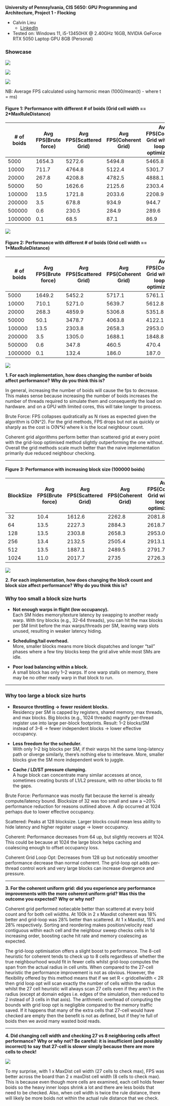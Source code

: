 **University of Pennsylvania, CIS 5650: GPU Programming and Architecture,
Project 1 - Flocking**

* Calvin Lieu
  * [LinkedIn](www.linkedin.com/in/calvin-lieu-91912927b)
* Tested on: Windows 11, i5-13450HX @ 2.40GHz 16GB, NVIDIA GeForce RTX 5050 Laptop GPU 8GB (Personal)

### Showcase

![](images/boids-opt-5000.gif)

![](images/boids-opt-10000.gif)

![](images/boids-opt-100000.gif)


NB: Average FPS calculated using harmonic mean (1000/mean(t) - where t = ms)
#### Figure 1: Performance with different # of boids (Grid cell width == 2*MaxRuleDistance)

| # of boids | Avg FPS(Brute force) | Avg FPS(Scattered Grid) | Avg FPS(Coherent Grid) | Avg FPS(Coherent Grid with grid looping optimization) |
| ---------- | -------------------- | ----------------------- | ---------------------- | ----------------------------------------------------- |
| 5000       | 1654.3               | 5272.6                  | 5494.8                 | 5465.8                                                |
| 10000      | 711.7                | 4764.8                  | 5122.4                 | 5301.7                                                |
| 20000      | 267.8                | 4208.8                  | 4782.5                 | 4888.1                                                |
| 50000      | 50                   | 1626.6                  | 2125.6                 | 2303.4                                                |
| 100000     | 13.5                 | 1721.8                  | 2033.6                 | 2208.9                                                |
| 200000     | 3.5                  | 678.8                   | 934.9                  | 944.7                                                 |
| 500000     | 0.6                  | 230.5                   | 284.9                  | 289.6                                                 |
| 1000000    | 0.1                  | 68.5                    | 87.1                   | 86.9                                                  |

![](images/performance-boids-2.png)

#### Figure 2: Performance with different # of boids (Grid cell width == 1*MaxRuleDistance)

| # of boids | Avg FPS(Brute force) | Avg FPS(Scattered Grid) | Avg FPS(Coherent Grid) | Avg FPS(Coherent Grid with grid looping optimization) |
| ---------- | -------------------- | ----------------------- | ---------------------- | ----------------------------------------------------- |
| 5000       | 1649.2               | 5452.2                  | 5717.1                 | 5761.1                                                |
| 10000      | 710.1                | 5271.0                  | 5639.7                 | 5612.8                                                |
| 20000      | 268.3                | 4859.9                  | 5306.8                 | 5351.8                                                |
| 50000      | 50.1                 | 3478.7                  | 4063.8                 | 4122.1                                                |
| 100000     | 13.5                 | 2303.8                  | 2658.3                 | 2953.0                                                |
| 200000     | 3.5                  | 1305.0                  | 1688.1                 | 1848.8                                                |
| 500000     | 0.6                  | 347.8                   | 460.5                  | 470.4                                                 |
| 1000000    | 0.1                  | 132.4                   | 186.0                  | 187.0                                                 |

![](images/performance-boids-1.png)

**1. For each implementation, how does changing the number of boids affect** **performance? Why do you think this is?**

In general, increasing the number of boids will cause the fps to decrease. This makes sense because increasing the number of boids increases the number of threads required to simulate them and consequently the load on hardware. and on a GPU with limited cores, this will take longer to process. 

Brute Force: FPS collapses qudratically as N rises as expected given the algorithm is O(N^2).
For the grid methods, FPS drops but not as quickly or sharply as the cost is O(N*k) where k is the local neighbour count.

Coherent grid algorithms perform better than scattered grid at every point with the grid-loop optimised method slightly outperforming the one without.
Overall the grid methods scale much better than the naive implementation primarily due reduced neighbour checking.

---

#### Figure 3: Performance with increasing block size (100000 boids)

| BlockSize  | Avg FPS(Brute force) | Avg FPS(Scattered Grid) | Avg FPS(Coherent Grid) | Avg FPS(Coherent Grid with grid looping optimization) |
| ---------- | -------------------- | ----------------------- | ---------------------- | ----------------------------------------------------- |
| 32         | 10.4                 | 1612.6                  | 2262.8                 | 2081.8                                                |
| 64         | 13.5                 | 2227.3                  | 2884.3                 | 2618.7                                                |
| 128        | 13.5                 | 2303.8                  | 2658.3                 | 2953.0                                                |
| 256        | 13.4                 | 2132.5                  | 2505.4                 | 2913.1                                                |
| 512        | 13.5                 | 1887.1                  | 2489.5                 | 2791.7                                                |
| 1024       | 11.0                 | 2017.7                  | 2735                   | 2726.3                                                |

![](images/performance-blocksize.png)

**2. For each implementation, how does changing the block count and block size affect performance? Why do you think this is?**
### Why **too small** a block size hurts

- **Not enough warps in flight (low occupancy).**  
  Each SM hides memory/texture latency by swapping to another ready warp. With tiny blocks (e.g., 32–64 threads), you can hit the max blocks per SM limit before the max warps/threads per SM, leaving warp slots unused, resulting in weaker latency hiding.

- **Scheduling/tail overhead.**  
  More, smaller blocks means more block dispatches and longer “tail” phases where a few tiny blocks keep the grid alive while most SMs are idle.

- **Poor load balancing within a block.**  
  A small block has only 1–2 warps. If one warp stalls on memory, there may be no other ready warp in that block to run.

---

### Why **too large** a block size hurts

- **Resource throttling → fewer resident blocks.**  
  Residency per SM is capped by registers, shared memory, max threads, and max blocks. Big blocks (e.g., 1024 threads) magnify per-thread register use into large per-block footprints. Result: 1–2 blocks/SM instead of 3–8 -> fewer independent blocks -> lower effective occupancy.

- **Less freedom for the scheduler.**  
  With only 1–2 big blocks per SM, if their warps hit the same long-latency path or diverge similarly, there’s nothing else to interleave. More, smaller blocks give the SM more independent work to juggle.

- **Cache / LD/ST pressure clumping.**  
  A huge block can concentrate many similar accesses at once, sometimes creating bursts of L1/L2 pressure, with no other blocks to fill the gaps.

Brute Force: Performance was mostly flat because the kernel is already compute/latency bound. Blocksize of 32 was too small and saw a ~20% performance reduction for reasons outlined above. A dip occurred at 1024 perhaps due to lower effective occupancy.

Scattered: Peaks at 128 blocksize. Larger blocks could mean less ability to hide latency and higher register usage -> lower occupancy.

Coherent: Performance decreases from 64 up, but slightly recovers at 1024. This could be because at 1024 the large block helps caching and coalescing enough to offset occupancy loss.

Coherent Grid Loop Opt: Decreases from 128 up but noticeably smoother performance decrease than normal coherent. The grid-loop opt adds per-thread control work and very large blocks can increase divergence and pressure.

---

**3. For the coherent uniform grid: did you experience any performance improvements with the more coherent uniform grid? Was this the outcome you expected?**
**Why or why not?**

Coherent grid performed notiecable better than scattered at every boid count and for both cell wiidths. At 100k in 2 x Maxdist coherent was 18% better and grid-loop was 28% better than scattered. At 1 x Maxdist, 15% and 28% respectively. Sorting and reordering makes position/velocity read contiguous within each cell and the neighbour sweep checks cells in 1d increasing order, boosting cache hit rate and memory coalescing as expected.

The grid-loop optimisation offers a slight boost to performance. The 8-cell heuristic for coherent tends to check up to 8 cells regardless of whether the true neighbourhood would fit in fewer cells whilst grid-loop computes the span from the actual radius in cell units. When compared to the 27-cell heuristic the performance improvement is not as obvious. However, the flexibility offered by this method means that if we set R < gridcellwidth < 2R then grid loop opt will scan exactly the number of cells within the radius whilst the 27 cell heuristic will always scan 27 cells even if they aren't in the radius (except at domain edges i.e. edges of the simulation, then reduced to 2 instead of 3 cells in that axis). The arithmetic overhead of computing the bounds with grid loop opt is negligible compared to the memory traffic saved. If it happens that many of the extra cells that 27-cell would have checked are empty then the benefit is not as defined, but if they're full of boids then we avoid many wasted boid reads.

---

**4. Did changing cell width and checking 27 vs 8 neighboring cells affect performance?**
**Why or why not? Be careful: it is insufficient (and possibly incorrect) to say**
**that 27-cell is slower simply because there are more cells to check!**

![](images/performance-1v2.png)

To my surprise, with 1 x MaxDist cell width (27 cells to check max), FPS was better across the board than 2 x maxDist cell width (8 cells to check max). This is because even though more cells are examined, each cell holds fewer boids so the heavy inner loops shrink a lot and there are less boids that need to be checked. Also, when cell width is twice the rule distance, there will likely be more boids not within the actual rule distance that we check.

